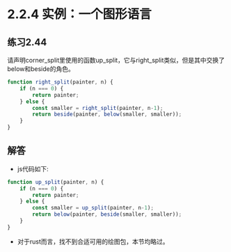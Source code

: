 # 2.2.4 实例：一个图形语言
## 练习2.44
请声明corner_split里使用的函数up_split，它与right_split类似，但是其中交换了below和beside的角色。
```javascript
function right_split(painter, n) {
    if (n === 0) {
        return painter;
    } else {
        const smaller = right_split(painter, n-1);
        return beside(painter, below(smaller, smaller));
    }
}
```
## 解答
* js代码如下:
```javascript
function up_split(painter, n) {
    if (n === 0) {
        return painter;
    } else {
        const smaller = up_split(painter, n-1);
        return below(painter, beside(smaller, smaller));
    }
}
```
* 对于rust而言，找不到合适可用的绘图包，本节均略过。

